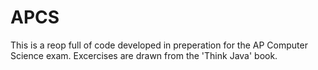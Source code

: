APCS
====
This is a reop full of code developed in preperation for the AP Computer Science exam. Excercises are drawn from the 'Think Java' book.

